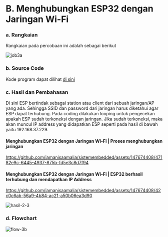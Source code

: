 # B. Menghubungkan ESP32 dengan Jaringan Wi-Fi
### a. Rangkaian
Rangkaian pada percobaan ini adalah sebagai berikut

![job3a](https://github.com/iamanisaamalia/sistemembedded/assets/147674408/883ce85e-5f2e-455d-9925-d4a828eb0a4d)

### b. Source Code
Kode program dapat dilihat <a href="https://github.com/iamanisaamalia/sistemembedded/blob/main/jobsheet%203/b.%20Menghubungkan%20ESP32%20dengan%20Jaringan%20Wi-Fi/connect_ke_wifi/connect_ke_wifi.ino">di sini</a>

### c. Hasil dan Pembahasan
Di sini ESP bertindak sebagai station atau client dari sebuah jaringan/AP yang ada. Sehingga SSID dan password dari jaringan harus diketahui agar ESP dapat terhubung. Pada coding dilakukan looping untuk pengecekan apakah ESP sudah terkoneksi dengan jaringan. Jika sudah terkoneksi, maka akan muncul IP address yang didapatkan ESP seperti pada hasil di bawah yaitu 192.168.37.229.

#### Menghubungkan ESP32 dengan Jaringan Wi-Fi | Proses menghubungkan jaringan

https://github.com/iamanisaamalia/sistemembedded/assets/147674408/47182e9c-6445-4937-875b-fd5e3c8d7f94


#### Menghubungkan ESP32 dengan Jaringan Wi-Fi | ESP32 berhasil terhubung dan mendapatkan IP Address



https://github.com/iamanisaamalia/sistemembedded/assets/147674408/42c0c6ab-56a9-4b84-ac21-a50b06ea3d90


![hasil-2-3](https://github.com/iamanisaamalia/sistemembedded/assets/147674408/a751ad59-f3cf-47c3-a82c-c57dc85b13fb)


### d. Flowchart
![flow-3b](https://github.com/iamanisaamalia/sistemembedded/assets/147674408/f4ef0380-f2c2-46d9-ac3c-130b987e7601)
